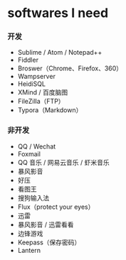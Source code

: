 # softwares I need

### 开发

- Sublime / Atom / Notepad++
- Fiddler
- Broswer（Chrome、Firefox、360）
- Wampserver
- HeidiSQL
- XMind / 百度脑图
- FileZilla（FTP）
- Typora（Markdown）

### 非开发

- QQ / Wechat
- Foxmail
- QQ 音乐 / 网易云音乐 / 虾米音乐
- 暴风影音
- 好压
- 看图王
- 搜狗输入法
- Flux（protect your eyes）
- 迅雷
- 暴风影音 / 迅雷看看
- 边锋游戏
- Keepass（保存密码）
- Lantern

